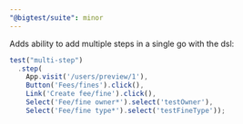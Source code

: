 ```yaml
---
"@bigtest/suite": minor
---
```

Adds ability to add multiple steps in a single go with the dsl:
```js
test("multi-step")
  .step(
    App.visit('/users/preview/1'),
    Button('Fees/fines').click(),
    Link('Create fee/fine').click(),
    Select('Fee/fine owner*').select('testOwner'),
    Select('Fee/fine type*').select('testFineType'));
```

